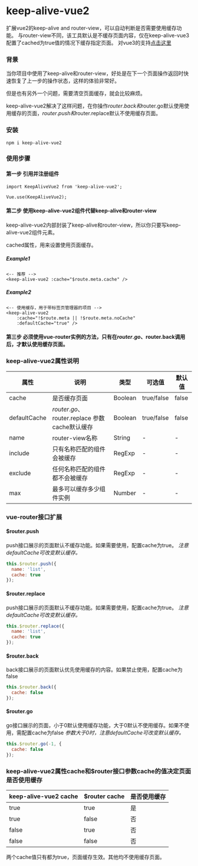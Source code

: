 # keep-alive-vue2
扩展vue2的keep-alive and router-view，可以自动判断是否需要使用缓存功能。
与router-view不同，该工具默认是不缓存页面内容，仅在keep-alive-vue3配置了cached为true值的情况下缓存指定页面。
对vue3的支持[点击这里](https://www.npmjs.com/package/keep-alive-vue3)

### 背景

当你项目中使用了keep-alive和router-view，好处是在下一个页面操作返回时快速恢复了上一步的操作状态，这样的体验非常好。

但是也有另外一个问题，需要清空页面缓存，就会比较麻烦。

keep-alive-vue2解决了这样问题，在你操作$router.back和$router.go默认使用使用缓存的页面，$router.push和$router.replace默认不使用缓存页面。

### 安装

```npm i keep-alive-vue2```

### 使用步骤

#### 第一步 引用并注册组件

```
import KeepAliveVue2 from 'keep-alive-vue2';

Vue.use(KeepAliveVue2);
```

#### 第二步 使用keep-alive-vue2组件代替keep-alive和router-view

keep-alive-vue2内部封装了keep-alive和router-view，所以你只要写keep-alive-vue2组件元素。

cached属性，用来设置使用页面缓存。

##### Example1
```
<-- 推荐 -->
<keep-alive-vue2 :cache="$route.meta.cache" />
```
##### Example2
```
<-- 使用缓存，用于带标签页管理器的项目 -->
<keep-alive-vue2
    :cache="!$route.meta || !$route.meta.noCache"
    :defaultCache="true" />
```

#### 第三步 必须使用vue-router实例的方法，只有在$router.go、$router.back调用后，才默认使用缓存页面。

### keep-alive-vue2属性说明

| 属性           | 说明                                     | 类型   | 可选值 | 默认值   |
|--------------|----------------------------------------|------| --- |-------|
| cache        | 是否缓存页面                                 | Boolean | true/false | false |
| defaultCache | $router.go、$router.replace 参数cache默认缓存 | Boolean | true/false | false |
| name         | router-view名称                          | String | - | -     |
| include      | 只有名称匹配的组件会被缓存                          | RegExp | - | -     |
| exclude      | 任何名称匹配的组件都不会被缓存                        | RegExp | - | -     |
| max          | 最多可以缓存多少组件实例                           | Number | - | -     |

### vue-router接口扩展

#### $router.push
push接口展示的页面默认不缓存功能。如果需要使用，配置cache为true。
_注意defaultCache可改变默认缓存。_
```javascript
this.$router.push({
  name: 'list',
  cache: true
});
```
#### $router.replace
push接口展示的页面默认不缓存功能。如果需要使用，配置cache为true。
_注意defaultCache可改变默认缓存。_
```javascript
this.$router.replace({
  name: 'list',
  cache: true
});
```
#### $router.back
back接口展示的页面默认优先使用缓存的内容。如果禁止使用，配置cache为false
```javascript
this.$router.back({
  cache: false
});
```

#### $router.go
go接口展示的页面，小于0默认使用缓存功能，大于0默认不使用缓存。如果不使用，需配置cache为false
_参数大于0时，注意defaultCache可改变默认缓存。_
```javascript
this.$router.go(-1, {
  cache: false
});
```

### keep-alive-vue2属性cache和$router接口参数cache的值决定页面是否使用缓存
| keep-alive-vue2 cache | $router cache   | 是否使用缓存 |
|------------------|-----------------|--------|
| true             | true            | 是      |
| true             | false           | 否      |
| false            | true            | 否      |
| false            | false           | 否      |
两个cache值只有都为true，页面缓存生效。其他均不使用缓存页面。



